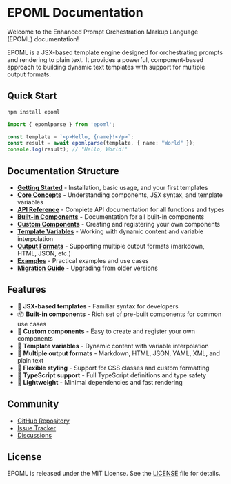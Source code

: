 # EPOML Documentation

Welcome to the Enhanced Prompt Orchestration Markup Language (EPOML) documentation!

EPOML is a JSX-based template engine designed for orchestrating prompts and rendering to plain text. It provides a powerful, component-based approach to building dynamic text templates with support for multiple output formats.

## Quick Start

```bash
npm install epoml
```

```typescript
import { epomlparse } from 'epoml';

const template = `<p>Hello, {name}!</p>`;
const result = await epomlparse(template, { name: "World" });
console.log(result); // "Hello, World!"
```

## Documentation Structure

- **[Getting Started](./getting-started.md)** - Installation, basic usage, and your first templates
- **[Core Concepts](./core-concepts.md)** - Understanding components, JSX syntax, and template variables
- **[API Reference](./api-reference.md)** - Complete API documentation for all functions and types
- **[Built-in Components](./components/)** - Documentation for all built-in components
- **[Custom Components](./custom-components.md)** - Creating and registering your own components
- **[Template Variables](./template-variables.md)** - Working with dynamic content and variable interpolation
- **[Output Formats](./output-formats.md)** - Supporting multiple output formats (markdown, HTML, JSON, etc.)
- **[Examples](./examples/)** - Practical examples and use cases
- **[Migration Guide](./migration.md)** - Upgrading from older versions

## Features

- 🎯 **JSX-based templates** - Familiar syntax for developers
- 📦 **Built-in components** - Rich set of pre-built components for common use cases
- 🔧 **Custom components** - Easy to create and register your own components
- 🔄 **Template variables** - Dynamic content with variable interpolation
- 📄 **Multiple output formats** - Markdown, HTML, JSON, YAML, XML, and plain text
- 🎨 **Flexible styling** - Support for CSS classes and custom formatting
- 🚀 **TypeScript support** - Full TypeScript definitions and type safety
- 📱 **Lightweight** - Minimal dependencies and fast rendering

## Community

- [GitHub Repository](https://github.com/your-username/epoml)
- [Issue Tracker](https://github.com/your-username/epoml/issues)
- [Discussions](https://github.com/your-username/epoml/discussions)

## License

EPOML is released under the MIT License. See the [LICENSE](../LICENSE) file for details.
